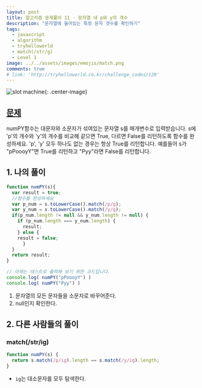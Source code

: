 ```yaml
---
layout: post
title: 알고리즘 문제풀이 11 - 문자열 내 p와 y의 개수
description: "문자열에 들어있는 특정 문자 갯수를 확인하기"
tags:
  - javascript
  - algorithm
  - tryhelloworld
  - match(/str/g)
  - Level 1
image: ../../assets/images/emojis/match.png
comments: true
# link: 'http://tryhelloworld.co.kr/challenge_codes/120'
---
```

![slot machine](../../assets/images/emojis/match.png){: .center-image}
## [문제](http://tryhelloworld.co.kr/challenge_codes/96)

numPY함수는 대문자와 소문자가 섞여있는 문자열 s를 매개변수로 입력받습니다.
s에 'p'의 개수와 'y'의 개수를 비교해 같으면 True, 다르면 False를 리턴하도록 함수를 완성하세요. 'p', 'y' 모두 하나도 없는 경우는 항상 True를 리턴합니다.
예를들어 s가 "pPoooyY"면 True를 리턴하고 "Pyy"라면 False를 리턴합니다.

## 1. 나의 풀이

```javascript
function numPY(s){
  var result = true;
  //함수를 완성하세요
  var p_num = s.toLowerCase().match(/p/g);
  var y_num = s.toLowerCase().match(/y/g);
  if(p_num.length != null && y_num.length != null) {
    if (p_num.length === y_num.length) {
      result;
    } else {
    result = false;
 	  } 
  }
  return result;
}

// 아래는 테스트로 출력해 보기 위한 코드입니다.
console.log( numPY("pPoooyY") )
console.log( numPY("Pyy") )
```
1. 문자열의 모든 문자들을 소문자로 바꾸어준다.
2. null인지 확인한다.

## 2. 다른 사람들의 풀이

### match(/str/ig)

```javascript
function numPY(s) {
  return s.match(/p/ig).length == s.match(/y/ig).length;
}
```

* `ig`는 대소문자를 모두 탐색한다.